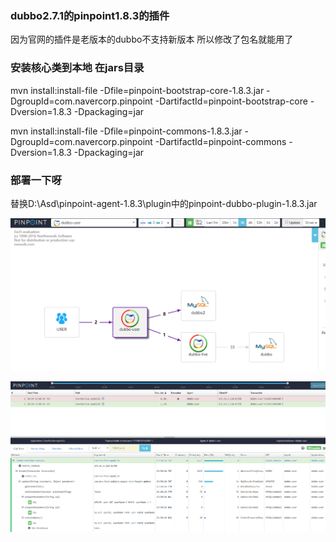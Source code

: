 ### dubbo2.7.1的pinpoint1.8.3的插件

因为官网的插件是老版本的dubbo不支持新版本 所以修改了包名就能用了

### 安装核心类到本地 在jars目录

mvn install:install-file -Dfile=pinpoint-bootstrap-core-1.8.3.jar -DgroupId=com.navercorp.pinpoint -DartifactId=pinpoint-bootstrap-core -Dversion=1.8.3 -Dpackaging=jar

mvn install:install-file -Dfile=pinpoint-commons-1.8.3.jar -DgroupId=com.navercorp.pinpoint -DartifactId=pinpoint-commons -Dversion=1.8.3 -Dpackaging=jar

### 部署一下呀

替换D:\Asd\pinpoint-agent-1.8.3\plugin中的pinpoint-dubbo-plugin-1.8.3.jar

![dubbo监控呀](catalogues/imgs/20190524155128.png)

![dubbo链路呀](catalogues/imgs/20190524160607.png)
